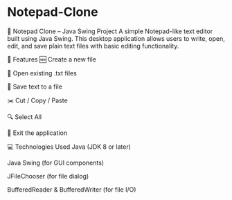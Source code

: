 # Notepad-Clone
📝 Notepad Clone – Java Swing Project
A simple Notepad-like text editor built using Java Swing. This desktop application allows users to write, open, edit, and save plain text files with basic editing functionality.

🔧 Features
🆕 Create a new file

📂 Open existing .txt files

💾 Save text to a file

✂️ Cut / Copy / Paste

🔍 Select All

🚪 Exit the application


💻 Technologies Used
Java (JDK 8 or later)

Java Swing (for GUI components)

JFileChooser (for file dialog)

BufferedReader & BufferedWriter (for file I/O)
